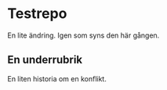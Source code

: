 # Testrepo

En lite ändring. Igen som syns den här gången.

## En underrubrik

En liten historia om en konflikt.
